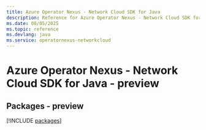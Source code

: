 ```yaml
---
title: Azure Operator Nexus - Network Cloud SDK for Java
description: Reference for Azure Operator Nexus - Network Cloud SDK for Java
ms.date: 08/05/2025
ms.topic: reference
ms.devlang: java
ms.service: operatornexus-networkcloud
---
```

# Azure Operator Nexus - Network Cloud SDK for Java - preview
## Packages - preview
[!INCLUDE [packages](operator-nexus---network-cloud-index.md)]